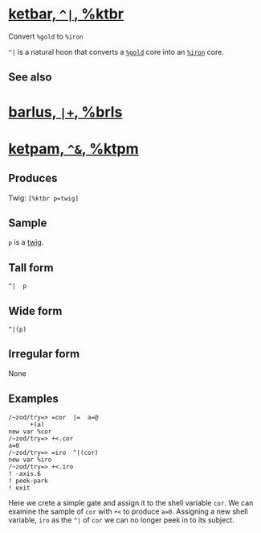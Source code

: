 [ketbar, `^|`, %ktbr](#ktbr)
============================

Convert `%gold` to `%iron`

`^|` is a natural hoon that converts a [`%gold`]() core into an
[`%iron`]() core.

See also
--------

[barlus, `|+`, %brls](#brls)
============================

[ketpam, `^&`, %ktpm](#ktpm)
============================

Produces
--------

Twig: `[%ktbr p=twig]`

Sample
------

`p` is a [twig]().

Tall form
---------

    ^|  p

Wide form
---------

    ^|(p)

Irregular form
--------------

None

Examples
--------

    /~zod/try=> =cor  |=  a=@
          +(a)
    new var %cor
    /~zod/try=> +<.cor
    a=0
    /~zod/try=> =iro  ^|(cor)
    new var %iro
    /~zod/try=> +<.iro
    ! -axis.6
    ! peek-park
    ! exit

Here we crete a simple gate and assign it to the shell variable `cor`.
We can examine the sample of `cor` with `+<` to produce `a=0`. Assigning
a new shell variable, `iro` as the `^|` of `cor` we can no longer peek
in to its subject.
